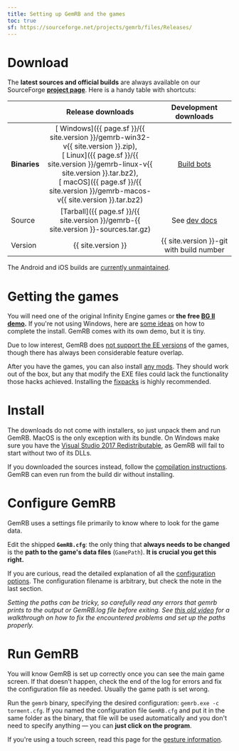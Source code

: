 ```yaml
---
title: Setting up GemRB and the games
toc: true
sf: https://sourceforge.net/projects/gemrb/files/Releases/
---
```


# Download

The **latest sources and official builds** are always
available on our SourceForge **[project
page](http://sourceforge.net/projects/gemrb/files/)**. Here is a handy table with shortcuts:

|  | Release downloads | Development downloads |
| --- | :---: | :---: |
| **Binaries** | [<i class="fab fa-windows"></i> Windows]({{ page.sf }}/{{ site.version }}/gemrb-win32-v{{ site.version }}.zip),<br>[<i class="fab fa-linux"></i> Linux]({{ page.sf }}/{{ site.version }}/gemrb-linux-v{{ site.version }}.tar.bz2),<br>[<i class="fab fa-apple"></i> macOS]({{ page.sf }}/{{ site.version }}/gemrb-macos-v{{ site.version }}.tar.bz2) | [Build bots](https://sourceforge.net/projects/gemrb/files/Buildbot%20Binaries/) |
| Source | [Tarball]({{ page.sf }}/{{ site.version }}/gemrb-{{ site.version }}-sources.tar.gz) | See [dev docs](Dev-docs.html#getting-the-code) |
| Version | {{ site.version }} | {{ site.version }}-git with build number |

The Android and iOS builds are [currently unmaintained](https://github.com/gemrb/gemrb/issues/529).


# Getting the games

You will need one of the original Infinity Engine games or **the free
[BG II demo](https://duckduckgo.com/?q=bg2+demo).** If you're not using Windows, here are
[some ideas](Installing-games.md) on how to complete the install. GemRB comes with its own demo, but it is tiny.

Due to low interest, GemRB does [not support the EE versions](https://github.com/gemrb/gemrb/issues/164)
of the games, though there has always been considerable feature overlap.

After you have the games, you can also install [any mods](Modding.md). They should work out of the box, but
any that modify the EXE files could lack the functionality those hacks achieved. Installing the
[fixpacks](Common-problems.md#game-bugs) is highly recommended.


# Install

The downloads do not come with installers, so just unpack them and run GemRB. MacOS is the only exception with its bundle. On Windows make sure you have the [Visual Studio 2017 Redistributable](https://aka.ms/vs/15/release/VC_redist.x64.exe), as GemRB will fail to start without two of its DLLs.

If you downloaded the sources instead, follow the [compilation instructions](Dev-docs.md##setting-up-a-development-environment).
GemRB can even run from the build dir without installing.


# Configure GemRB

GemRB uses a settings file primarily to know where to look for the game data.

Edit the shipped **`GemRB.cfg`**: the only thing that **always needs to be changed** is the **path to
the game's data files** (`GamePath`). **It is crucial you get this right.**

If you are curious, read the detailed explanation of all the [configuration options](Manpage.md).
The configuration filename is arbitrary, but check the note in the last section.

*Setting the paths can be tricky, so carefully read any errors that gemrb
prints to the output or GemRB.log file before exiting. See [this old
video](http://www.youtube.com/watch?v=32BZouraDPM) for a walkthrough
on how to fix the encountered problems and set up the paths properly.*


# Run GemRB

You will know GemRB is set up correctly once you can see the main game
screen. If that doesn't happen, check the end of the log for errors and fix the
configuration file as needed. Usually the game path is set wrong.

Run the `gemrb` binary, specifying the desired configuration: `gemrb.exe -c torment.cfg`.
If you named the configuration file `GemRB.cfg` and put it in the same folder as the binary,
that file will be used automatically and you don't need to specify anything — you can **just
click on the program**.

If you're using a touch screen, read this page for the [gesture information](Touch-input.md).
